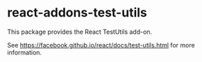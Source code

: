 # react-addons-test-utils

This package provides the React TestUtils add-on.

See <https://facebook.github.io/react/docs/test-utils.html> for more information.